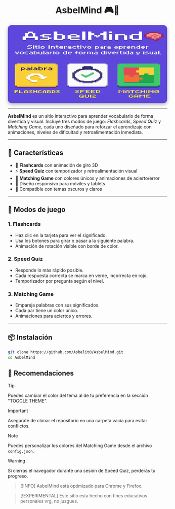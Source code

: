 <h1 align="center">AsbelMind 🎮🧠</h1>

<div align="center">
  <img 
    src="assets/Banner.png" 
    alt="AsbelMind Banner" 
    width="600"
    style="border-radius: 12px; box-shadow: 0 4px 12px rgba(0,0,0,0.3);">
</div>

---

**AsbelMind** es un sitio interactivo para aprender vocabulario de forma divertida y visual. Incluye tres modos de juego: *Flashcards*, *Speed Quiz* y *Matching Game*, cada uno diseñado para reforzar el aprendizaje con animaciones, niveles de dificultad y retroalimentación inmediata.

---

## 🚀 Características

- 🎴 **Flashcards** con animación de giro 3D
- ⚡ **Speed Quiz** con temporizador y retroalimentación visual
- 🔗 **Matching Game** con colores únicos y animaciones de acierto/error
- 📱 Diseño responsivo para móviles y tablets
- 🎨 Compatible con temas oscuros y claros

---

## 🧩 Modos de juego

### 1. Flashcards
- Haz clic en la tarjeta para ver el significado.
- Usa los botones para girar o pasar a la siguiente palabra.
- Animación de rotación visible con borde de color.

### 2. Speed Quiz
- Responde lo más rápido posible.
- Cada respuesta correcta se marca en verde, incorrecta en rojo.
- Temporizador por pregunta según el nivel.

### 3. Matching Game
- Empareja palabras con sus significados.
- Cada par tiene un color único.
- Animaciones para aciertos y errores.

---

## 📦 Instalación

```bash
git clone https://github.com/Asbelit0/AsbelMind.git
cd AsbelMind
```

## 🧠 Recomendaciones

> [!TIP]
> Puedes cambiar el color del tema al de tu preferencia en la sección "TOGGLE THEME".

> [!IMPORTANT]
> Asegúrate de clonar el repositorio en una carpeta vacía para evitar conflictos.

> [!NOTE]
> Puedes personalizar los colores del Matching Game desde el archivo `config.json`.

> [!WARNING]
> Si cierras el navegador durante una sesión de Speed Quiz, perderás tu progreso.

> [!INFO]
> AsbelMind está optimizado para Chrome y Firefox.

> [!EXPERIMENTAL]
> Este sitio esta hecho con fines educativos personales vrg, no juzgues.